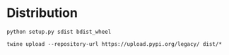 

# Distribution
```script
python setup.py sdist bdist_wheel

twine upload --repository-url https://upload.pypi.org/legacy/ dist/*
```     